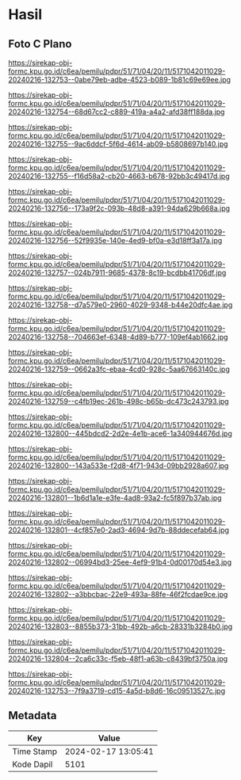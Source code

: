 # Hasil

## Foto C Plano

https://sirekap-obj-formc.kpu.go.id/c6ea/pemilu/pdpr/51/71/04/20/11/5171042011029-20240216-132753--0abe79eb-adbe-4523-b089-1b81c69e69ee.jpg

https://sirekap-obj-formc.kpu.go.id/c6ea/pemilu/pdpr/51/71/04/20/11/5171042011029-20240216-132754--68d67cc2-c889-419a-a4a2-afd38ff188da.jpg

https://sirekap-obj-formc.kpu.go.id/c6ea/pemilu/pdpr/51/71/04/20/11/5171042011029-20240216-132755--9ac6ddcf-5f6d-4614-ab09-b5808697b140.jpg

https://sirekap-obj-formc.kpu.go.id/c6ea/pemilu/pdpr/51/71/04/20/11/5171042011029-20240216-132755--f16d58a2-cb20-4663-b678-92bb3c49417d.jpg

https://sirekap-obj-formc.kpu.go.id/c6ea/pemilu/pdpr/51/71/04/20/11/5171042011029-20240216-132756--173a9f2c-093b-48d8-a391-94da629b668a.jpg

https://sirekap-obj-formc.kpu.go.id/c6ea/pemilu/pdpr/51/71/04/20/11/5171042011029-20240216-132756--52f9935e-140e-4ed9-bf0a-e3d18ff3a17a.jpg

https://sirekap-obj-formc.kpu.go.id/c6ea/pemilu/pdpr/51/71/04/20/11/5171042011029-20240216-132757--024b7911-9685-4378-8c19-bcdbb41706df.jpg

https://sirekap-obj-formc.kpu.go.id/c6ea/pemilu/pdpr/51/71/04/20/11/5171042011029-20240216-132758--d7a579e0-2960-4029-9348-b44e20dfc4ae.jpg

https://sirekap-obj-formc.kpu.go.id/c6ea/pemilu/pdpr/51/71/04/20/11/5171042011029-20240216-132758--704663ef-6348-4d89-b777-109ef4ab1662.jpg

https://sirekap-obj-formc.kpu.go.id/c6ea/pemilu/pdpr/51/71/04/20/11/5171042011029-20240216-132759--0662a3fc-ebaa-4cd0-928c-5aa67663140c.jpg

https://sirekap-obj-formc.kpu.go.id/c6ea/pemilu/pdpr/51/71/04/20/11/5171042011029-20240216-132759--c4fb19ec-261b-498c-b65b-dc473c243793.jpg

https://sirekap-obj-formc.kpu.go.id/c6ea/pemilu/pdpr/51/71/04/20/11/5171042011029-20240216-132800--445bdcd2-2d2e-4e1b-ace6-1a340944676d.jpg

https://sirekap-obj-formc.kpu.go.id/c6ea/pemilu/pdpr/51/71/04/20/11/5171042011029-20240216-132800--143a533e-f2d8-4f71-943d-09bb2928a607.jpg

https://sirekap-obj-formc.kpu.go.id/c6ea/pemilu/pdpr/51/71/04/20/11/5171042011029-20240216-132801--1b6d1a1e-e3fe-4ad8-93a2-fc5f897b37ab.jpg

https://sirekap-obj-formc.kpu.go.id/c6ea/pemilu/pdpr/51/71/04/20/11/5171042011029-20240216-132801--4cf857e0-2ad3-4694-9d7b-88ddecefab64.jpg

https://sirekap-obj-formc.kpu.go.id/c6ea/pemilu/pdpr/51/71/04/20/11/5171042011029-20240216-132802--06994bd3-25ee-4ef9-91b4-0d00170d54e3.jpg

https://sirekap-obj-formc.kpu.go.id/c6ea/pemilu/pdpr/51/71/04/20/11/5171042011029-20240216-132802--a3bbcbac-22e9-493a-88fe-46f2fcdae9ce.jpg

https://sirekap-obj-formc.kpu.go.id/c6ea/pemilu/pdpr/51/71/04/20/11/5171042011029-20240216-132803--8855b373-31bb-492b-a6cb-28331b3284b0.jpg

https://sirekap-obj-formc.kpu.go.id/c6ea/pemilu/pdpr/51/71/04/20/11/5171042011029-20240216-132804--2ca6c33c-f5eb-48f1-a63b-c8439bf3750a.jpg

https://sirekap-obj-formc.kpu.go.id/c6ea/pemilu/pdpr/51/71/04/20/11/5171042011029-20240216-132753--7f9a3719-cd15-4a5d-b8d6-16c09513527c.jpg


## Metadata

| Key        | Value               |
| ---------- | ------------------- |
| Time Stamp | 2024-02-17 13:05:41 |
| Kode Dapil | 5101                |



